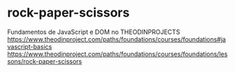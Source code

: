 # rock-paper-scissors
Fundamentos de JavaScript e DOM no THEODINPROJECTS
https://www.theodinproject.com/paths/foundations/courses/foundations#javascript-basics
https://www.theodinproject.com/paths/foundations/courses/foundations/lessons/rock-paper-scissors